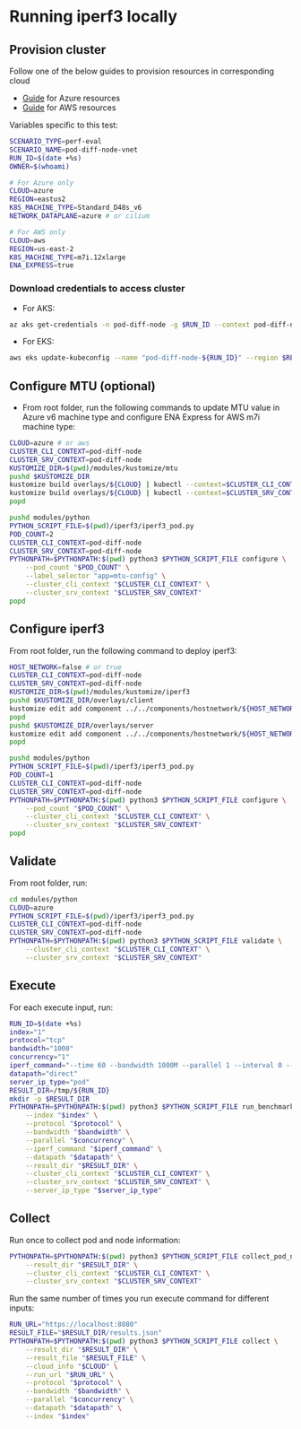 # Running iperf3 locally

## Provision cluster

Follow one of the below guides to provision resources in corresponding cloud
- [Guide](../../terraform/azure/README.md) for Azure resources
- [Guide](../../terraform/aws/README.md) for AWS resources

Variables specific to this test:

```bash
SCENARIO_TYPE=perf-eval
SCENARIO_NAME=pod-diff-node-vnet
RUN_ID=$(date +%s)
OWNER=$(whoami)

# For Azure only 
CLOUD=azure
REGION=eastus2
K8S_MACHINE_TYPE=Standard_D48s_v6
NETWORK_DATAPLANE=azure # or cilium

# For AWS only
CLOUD=aws
REGION=us-east-2
K8S_MACHINE_TYPE=m7i.12xlarge
ENA_EXPRESS=true
```

### Download credentials to access cluster

- For AKS:

```bash
az aks get-credentials -n pod-diff-node -g $RUN_ID --context pod-diff-node
```

- For EKS:

```bash
aws eks update-kubeconfig --name "pod-diff-node-${RUN_ID}" --region $REGION --alias pod-diff-node
```

## Configure MTU (optional)

- From root folder, run the following commands to update MTU value in Azure v6 machine type and configure ENA Express for AWS m7i machine type:

```bash
CLOUD=azure # or aws
CLUSTER_CLI_CONTEXT=pod-diff-node
CLUSTER_SRV_CONTEXT=pod-diff-node
KUSTOMIZE_DIR=$(pwd)/modules/kustomize/mtu
pushd $KUSTOMIZE_DIR
kustomize build overlays/${CLOUD} | kubectl --context=$CLUSTER_CLI_CONTEXT apply -f -
kustomize build overlays/${CLOUD} | kubectl --context=$CLUSTER_SRV_CONTEXT apply -f -
popd

pushd modules/python
PYTHON_SCRIPT_FILE=$(pwd)/iperf3/iperf3_pod.py
POD_COUNT=2
CLUSTER_CLI_CONTEXT=pod-diff-node
CLUSTER_SRV_CONTEXT=pod-diff-node
PYTHONPATH=$PYTHONPATH:$(pwd) python3 $PYTHON_SCRIPT_FILE configure \
    --pod_count "$POD_COUNT" \
    --label_selector "app=mtu-config" \
    --cluster_cli_context "$CLUSTER_CLI_CONTEXT" \
    --cluster_srv_context "$CLUSTER_SRV_CONTEXT"
popd
```

## Configure iperf3

From root folder, run the following command to deploy iperf3:

```bash
HOST_NETWORK=false # or true
CLUSTER_CLI_CONTEXT=pod-diff-node
CLUSTER_SRV_CONTEXT=pod-diff-node
KUSTOMIZE_DIR=$(pwd)/modules/kustomize/iperf3
pushd $KUSTOMIZE_DIR/overlays/client
kustomize edit add component ../../components/hostnetwork/${HOST_NETWORK} && kustomize build . | kubectl --context=$CLUSTER_CLI_CONTEXT apply -f -
popd
pushd $KUSTOMIZE_DIR/overlays/server
kustomize edit add component ../../components/hostnetwork/${HOST_NETWORK} && kustomize build . | kubectl --context=$CLUSTER_SRV_CONTEXT apply -f -
popd

pushd modules/python
PYTHON_SCRIPT_FILE=$(pwd)/iperf3/iperf3_pod.py
POD_COUNT=1
CLUSTER_CLI_CONTEXT=pod-diff-node
CLUSTER_SRV_CONTEXT=pod-diff-node
PYTHONPATH=$PYTHONPATH:$(pwd) python3 $PYTHON_SCRIPT_FILE configure \
    --pod_count "$POD_COUNT" \
    --cluster_cli_context "$CLUSTER_CLI_CONTEXT" \
    --cluster_srv_context "$CLUSTER_SRV_CONTEXT"
popd
```

## Validate

From root folder, run:

```bash
cd modules/python
CLOUD=azure
PYTHON_SCRIPT_FILE=$(pwd)/iperf3/iperf3_pod.py
CLUSTER_CLI_CONTEXT=pod-diff-node
CLUSTER_SRV_CONTEXT=pod-diff-node
PYTHONPATH=$PYTHONPATH:$(pwd) python3 $PYTHON_SCRIPT_FILE validate \
    --cluster_cli_context "$CLUSTER_CLI_CONTEXT" \
    --cluster_srv_context "$CLUSTER_SRV_CONTEXT"
```

## Execute

For each execute input, run:

```bash
RUN_ID=$(date +%s)
index="1"
protocol="tcp"
bandwidth="1000"
concurrency="1"
iperf_command="--time 60 --bandwidth 1000M --parallel 1 --interval 0 --port 20003"
datapath="direct"
server_ip_type="pod"
RESULT_DIR=/tmp/${RUN_ID}
mkdir -p $RESULT_DIR
PYTHONPATH=$PYTHONPATH:$(pwd) python3 $PYTHON_SCRIPT_FILE run_benchmark \
    --index "$index" \
    --protocol "$protocol" \
    --bandwidth "$bandwidth" \
    --parallel "$concurrency" \
    --iperf_command "$iperf_command" \
    --datapath "$datapath" \
    --result_dir "$RESULT_DIR" \
    --cluster_cli_context "$CLUSTER_CLI_CONTEXT" \
    --cluster_srv_context "$CLUSTER_SRV_CONTEXT" \
    --server_ip_type "$server_ip_type"
```

## Collect

Run once to collect pod and node information:

```bash
PYTHONPATH=$PYTHONPATH:$(pwd) python3 $PYTHON_SCRIPT_FILE collect_pod_node_info \
    --result_dir "$RESULT_DIR" \
    --cluster_cli_context "$CLUSTER_CLI_CONTEXT" \
    --cluster_srv_context "$CLUSTER_SRV_CONTEXT"
```

Run the same number of times you run execute command for different inputs:

```bash
RUN_URL="https://localhost:8080"
RESULT_FILE="$RESULT_DIR/results.json"
PYTHONPATH=$PYTHONPATH:$(pwd) python3 $PYTHON_SCRIPT_FILE collect \
    --result_dir "$RESULT_DIR" \
    --result_file "$RESULT_FILE" \
    --cloud_info "$CLOUD" \
    --run_url "$RUN_URL" \
    --protocol "$protocol" \
    --bandwidth "$bandwidth" \
    --parallel "$concurrency" \
    --datapath "$datapath" \
    --index "$index"
```
